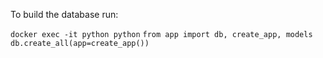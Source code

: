 To build the database run:

`docker exec -it python python`
`from app import db, create_app, models`
`db.create_all(app=create_app())`
